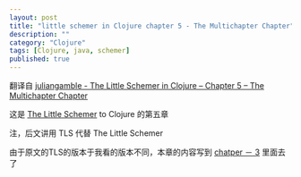 ```yaml
---
layout: post
title: "little schemer in Clojure chapter 5 - The Multichapter Chapter"
description: ""
category: "Clojure"
tags: [Clojure, java, schemer]
published: true
---
```



翻译自 [juliangamble - The Little Schemer in Clojure – Chapter 5 – The Multichapter Chapter](http://juliangamble.com/blog/2012/08/17/the-little-schemer-in-clojure-chapter-5-the-multichapter-chapter/) 

这是 [The Little Schemer](http://www.ccs.neu.edu/home/matthias/BTLS/) to Clojure 的第五章

注，后文讲用 TLS 代替 The Little Schemer


由于原文的TLS的版本于我看的版本不同，本章的内容写到 [chatper － 3](/clojure/2015/02/12/the-little-schemer-in-clojure-chapter-3.html) 里面去了



